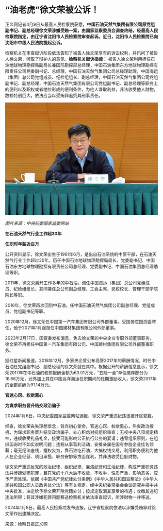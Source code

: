 # “油老虎”徐文荣被公诉！

正义网记者4月9日从最高人民检察院获悉，**中国石油天然气集团有限公司原党组副书记、副总经理徐文荣涉嫌受贿一案，由国家监察委员会调查终结，经最高人民检察院指定，由辽宁省沈阳市人民检察院审查起诉。近日，沈阳市人民检察院已向沈阳市中级人民法院提起公诉。**

检察机关在审查起诉阶段依法告知了被告人徐文荣享有的诉讼权利，并讯问了被告人徐文荣，听取了辩护人的意见。**检察机关起诉指控：**
被告人徐文荣利用担任石油地球物理勘探局副局长兼国际勘探部总经理，中国石油集团东方地球物理勘探有限责任公司党委副书记、总经理，中国石油天然气集团公司总经理助理，中国海运（集团）总公司党组成员、纪检组组长、副总经理，中国石油天然气集团公司党组副书记、副总经理，中国石油天然气集团有限公司党组副书记、副总经理等职务上的便利以及职权或者地位形成的便利条件，为他人谋取利益，非法收受他人财物，数额特别巨大，依法应当以受贿罪追究其刑事责任。

![00ea92c3be172d13a3f2c7ac17c740e1.jpg](https://raw.githubusercontent.com/qqhsx/qqnews_image/main/2024/04/09/“油老虎”徐文荣被公诉！/00ea92c3be172d13a3f2c7ac17c740e1.jpg)

 _图片来源：中央纪委国家监委网站_

**在石油天然气行业工作超30年**

**任职时年薪近百万**

公开资料显示，徐文荣出生于1961年6月，是出自石油系统的中管干部，在石油天然气行业工作超过30年。历任中国石油地球物理勘探局局长、党委副书记、中国石油东方地球物理勘探有限责任公司总经理、党委副书记、中国石油集团总经理助理等职。

2011年，徐文荣离开工作多年的中石油，调任中国海运（集团）总公司党组成员、纪检组组长，其间兼任总公司副总经理、工会主席、党校校长、管理干部学院院长等职。

2016年，徐文荣再次回到中石油，任中国石油天然气集团公司副总经理、党组成员、党组副书记等职。

2020年12月，徐文荣任中国第一汽车集团有限公司外部董事。受国务院国资委聘任，他于2021年1月起担任中国建材集团有限公司外部董事。

2023年2月17日，国资委发布消息，免去徐文荣的中央企业专职外部董事职务，徐文荣不再担任中国第一汽车集团有限公司、中国建材集团有限公司外部董事职务。

据红星新闻报道，2018年12月，多家央企曾公布高管2017年的薪酬情况，时任中石油任党组副书记、副总经理的徐文荣就在其中。根据公开的薪酬信息显示，徐文荣2017年在中石油的税前报酬金额为63.01万元，“五险一金”单位缴存部分为16.66万元，此外加上其在中国远洋海运任职期间的任期激励收入，徐文荣2017年的全部薪酬为91.14万元。

**官迷心窍、权欲熏心**

**为谋求职务晋升结交政治骗子**

2024年1月6日，中央纪委国家监委网站通报，徐文荣严重违纪违法被开除党籍。

经查，徐文荣丧失理想信念，背弃初心使命，官迷心窍、权欲熏心，热衷政治投机，为谋求职务晋升结交政治骗子，处心积虑对抗组织审查；无视中央八项规定精神，违规收受礼品礼金，接受可能影响公正执行公务的宴请；违背组织原则，在组织函询时不如实说明问题；违规从事营利活动，安排亲属在国有参股企业挂名领薪；毫无纪法底线，擅权妄为，靠石油吃石油，大搞权钱交易，利用职务便利为他人在企业经营、项目承揽、职务安排等方面谋利，并非法收受巨额财物。

徐文荣严重违反党的政治纪律、组织纪律、廉洁纪律和生活纪律，构成严重职务违法并涉嫌受贿犯罪，且在党的十八大后不收敛、不收手，性质严重，影响恶劣，应予严肃处理。依据《中国共产党纪律处分条例》《中华人民共和国监察法》《中华人民共和国公职人员政务处分法》等有关规定，经中央纪委常委会会议研究并报中共中央批准，决定给予徐文荣开除党籍处分；按规定取消其享受的待遇；收缴其违纪违法所得；将其涉嫌犯罪问题移送检察机关依法审查起诉，所涉财物一并移送。

2024年1月8日，最高人民检察院发布通报，辽宁省检察院依法以涉嫌受贿罪对徐文荣作出逮捕决定。

来源：检察日报正义网

